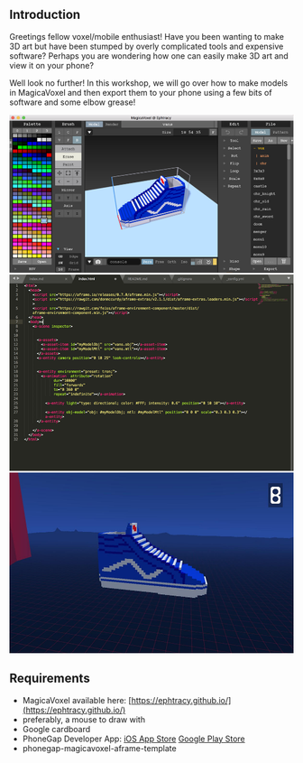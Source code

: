 ## Introduction
Greetings fellow voxel/mobile enthusiast! Have you been wanting to make 3D art but have been stumped by overly complicated tools and expensive software? Perhaps you are wondering how one can easily make 3D art and view it on your phone? 

Well look no further! In this workshop, we will go over how to make models in MagicaVoxel and then export them to your phone using a few bits of software and some elbow grease!

![Step 1: Make your model](img/van_magica_voxel.png "Make your model")
![Step 2: Add the references to your model in HTML](img/van_code.png "Add the references to your model in HTML")
![Step 3: View your model!](img/van_phone.png "View your model!")

## Requirements
- MagicaVoxel available here: [https://ephtracy.github.io/](https://ephtracy.github.io/)
- preferably, a mouse to draw with
- Google cardboard 
- PhoneGap Developer App: [iOS App Store](https://itunes.apple.com/app/id843536693) [Google Play Store](https://itunes.apple.com/app/id843536693)
- phonegap-magicavoxel-aframe-template